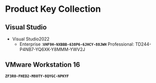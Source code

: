 
# Product Key Collection

## **Visual Studio**
- Visual Studio2022
  - Enterprise :**`VHF9H-NXBBB-638P6-6JHCY-88JWH`**
    Professional:
TD244-P4NB7-YQ6XK-Y8MMM-YWV2J

## **VMware Workstation 16**
**`ZF3R0-FHED2-M80TY-8QYGC-NPKYF`**
